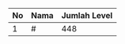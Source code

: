 | No | Nama            | Jumlah Level |
|----|-----------------|--------------|
| 1  | #    |    448        |

